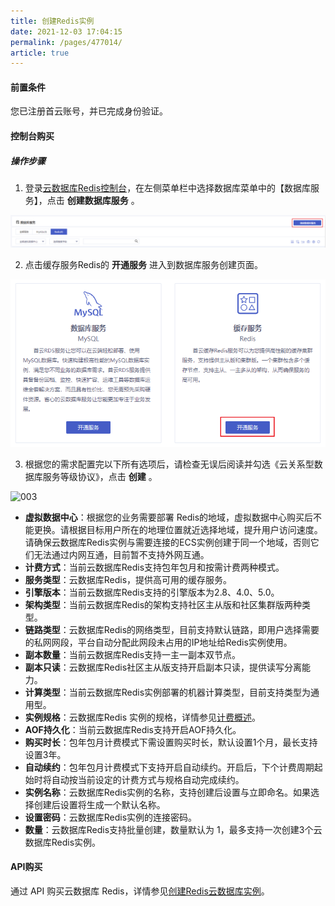 ```yaml
---
title: 创建Redis实例
date: 2021-12-03 17:04:15
permalink: /pages/477014/
article: true
---
```


#### 前置条件

您已注册首云账号，并已完成身份验证。

#### 控制台购买

##### 操作步骤

1. 登录[云数据库Redis控制台](https://console.capitalonline.net/dbinstances)，在左侧菜单栏中选择数据库菜单中的【数据库服务】，点击 **创建数据库服务** 。

![001](../pics/001-16390156499671.png)

2. 点击缓存服务Redis的 **开通服务** 进入到数据库服务创建页面。

![002](../pics/002.png)

3. 根据您的需求配置完以下所有选项后，请检查无误后阅读并勾选《云关系型数据库服务等级协议》，点击 **创建** 。

![003](../../页面截图/003.png)

   - **虚拟数据中心**：根据您的业务需要部署 Redis的地域，虚拟数据中心购买后不能更换。请根据目标用户所在的地理位置就近选择地域，提升用户访问速度。请确保云数据库Redis实例与需要连接的ECS实例创建于同一个地域，否则它们无法通过内网互通，目前暂不支持外网互通。
   - **计费方式**：当前云数据库Redis支持包年包月和按需计费两种模式。
   - **服务类型**：云数据库Redis，提供高可用的缓存服务。
   - **引擎版本**：当前云数据库Redis支持的引擎版本为2.8、4.0、5.0。
   - **架构类型**：当前云数据库Redis的架构支持社区主从版和社区集群版两种类型。
   - **链路类型**：云数据库Redis的网络类型，目前支持默认链路，即用户选择需要的私网网段，平台自动分配此网段未占用的IP地址给Redis实例使用。
   - **副本数量**：当前云数据库Redis支持一主一副本双节点。
   - **副本只读**：云数据库Redis社区主从版支持开启副本只读，提供读写分离能力。
   - **计算类型**：当前云数据库Redis实例部署的机器计算类型，目前支持类型为通用型。
   - **实例规格**：云数据库Redis 实例的规格，详情参见[计费概述](./../02.购买指南/00.计费概述.md)。
   - **AOF持久化**：当前云数据库Redis支持开启AOF持久化。
   - **购买时长**：包年包月计费模式下需设置购买时长，默认设置1个月，最长支持设置3年。
   - **自动续约**：包年包月计费模式下支持开启自动续约。开启后，下个计费周期起始时将自动按当前设定的计费方式与规格自动完成续约。
   - **实例名称**：云数据库Redis实例的名称，支持创建后设置与立即命名。如果选择创建后设置将生成一个默认名称。
   - **设置密码**：云数据库Redis实例的连接密码。
   - **数量**：云数据库Redis支持批量创建，数量默认为 1，最多支持一次创建3个云数据库Redis实例。

#### API购买

通过 API 购买云数据库 Redis，详情参见[创建Redis云数据库实例](./../06.API文档/02.实例相关接口/02.创建Redis云数据库实例.md)。



